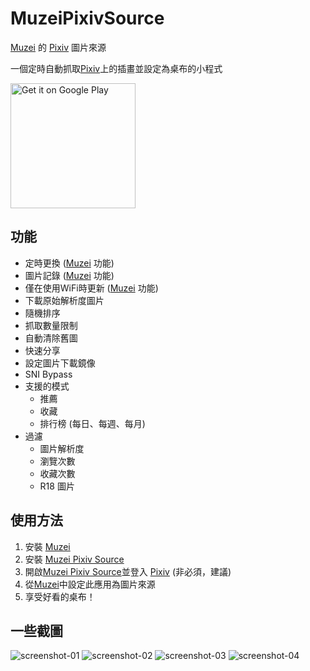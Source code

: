 # MuzeiPixivSource
[Muzei] 的 [Pixiv] 圖片來源

一個定時自動抓取[Pixiv]上的插畫並設定為桌布的小程式

<a href='https://play.google.com/store/apps/details?id=one.oktw.muzeipixivsource&utm_source=github&utm_campaign=badge&pcampaignid=pcampaignidMKT-Other-global-all-co-prtnr-py-PartBadge-Mar2515-1'><img width="200pt" alt='Get it on Google Play' src='https://play.google.com/intl/en_us/badges/static/images/badges/en_badge_web_generic.png'/></a>

## 功能
* 定時更換 ([Muzei] 功能)
* 圖片記錄 ([Muzei] 功能)
* 僅在使用WiFi時更新 ([Muzei] 功能)
* 下載原始解析度圖片
* 隨機排序
* 抓取數量限制
* 自動清除舊圖
* 快速分享
* 設定圖片下載鏡像
* SNI Bypass
* 支援的模式
    * 推薦
    * 收藏
    * 排行榜 (每日、每週、每月)
* 過濾
    * 圖片解析度
    * 瀏覽次數
    * 收藏次數
    * R18 圖片

## 使用方法
1. 安裝 [Muzei]
2. 安裝 [Muzei Pixiv Source]
3. 開啟[Muzei Pixiv Source]並登入 [Pixiv] (非必須，建議)
4. 從[Muzei]中設定此應用為圖片來源
5. 享受好看的桌布！

## 一些截圖
![screenshot-01](fastlane/metadata/android/en-US/images/phoneScreenshots/1.png)
![screenshot-02](fastlane/metadata/android/en-US/images/phoneScreenshots/2.png)
![screenshot-03](fastlane/metadata/android/en-US/images/phoneScreenshots/3.png)
![screenshot-04](fastlane/metadata/android/en-US/images/phoneScreenshots/4.png)

[Muzei]: https://play.google.com/store/apps/details?id=net.nurik.roman.muzei
[Muzei Pixiv Source]: https://play.google.com/store/apps/details?id=one.oktw.muzeipixivsource
[Pixiv]: https://www.pixiv.net/
